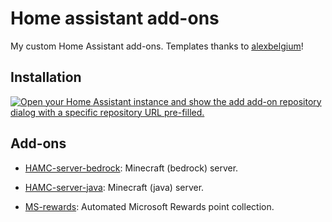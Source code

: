 # Home assistant add-ons

My custom Home Assistant add-ons. Templates thanks to [alexbelgium](https://github.com/alexbelgium/hassio-addons)!

## Installation

[![Open your Home Assistant instance and show the add add-on repository dialog with a specific repository URL pre-filled.](https://my.home-assistant.io/badges/supervisor_add_addon_repository.svg)](https://my.home-assistant.io/redirect/supervisor_add_addon_repository/?repository_url=https%3A%2F%2Fgithub.com%2Fmarkusza%2Fhassio-addons)

## Add-ons

- [HAMC-server-bedrock](hamc-server-bedrock/): Minecraft (bedrock) server.

- [HAMC-server-java](hamc-server-java/): Minecraft (java) server.

- [MS-rewards](msrewards/): Automated Microsoft Rewards point collection.
